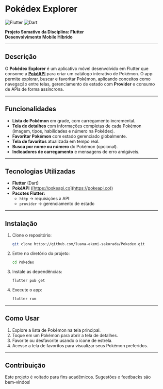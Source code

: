 # Pokédex Explorer

![Flutter](https://img.shields.io/badge/Flutter-02569B?style=flat&logo=flutter&logoColor=white)
![Dart](https://img.shields.io/badge/Dart-0175C2?style=flat&logo=dart&logoColor=white)

**Projeto Somativo da Disciplina: Flutter**  
**Desenvolvimento Mobile Híbrido**

---

## Descrição

O **Pokédex Explorer** é um aplicativo móvel desenvolvido em Flutter que consome a **[PokéAPI](https://pokeapi.co/)** para criar um catálogo interativo de Pokémon. O app permite explorar, buscar e favoritar Pokémon, aplicando conceitos como navegação entre telas, gerenciamento de estado com **Provider** e consumo de APIs de forma assíncrona.

---

## Funcionalidades

- **Lista de Pokémon** em grade, com carregamento incremental.
- **Tela de detalhes** com informações completas de cada Pokémon (imagem, tipos, habilidades e número na Pokédex).
- **Favoritar Pokémon** com estado gerenciado globalmente.
- **Tela de favoritos** atualizada em tempo real.
- **Busca por nome ou número** do Pokémon (opcional).
- **Indicadores de carregamento** e mensagens de erro amigáveis.

---

## Tecnologias Utilizadas

- **Flutter** (Dart)
- **PokéAPI** ([https://pokeapi.co](https://pokeapi.co))
- **Pacotes Flutter:**
  - `http` → requisições à API
  - `provider` → gerenciamento de estado

---

## Instalação

1. Clone o repositório:
   ```bash
   git clone https://github.com/luana-akemi-sakurada/Pokedex.git

2. Entre no diretório do projeto:
    ```bash
    cd Pokedex

3. Instale as dependências:
    ```bash
    flutter pub get

4. Execute o app:
    ```bash
    flutter run

---

## Como Usar

1. Explore a lista de Pokémon na tela principal.
2. Toque em um Pokémon para abrir a tela de detalhes.
3. Favorite ou desfavorite usando o ícone de estrela.
4. Acesse a tela de favoritos para visualizar seus Pokémon preferidos.

---

## Contribuição

Este projeto é voltado para fins acadêmicos. Sugestões e feedbacks são bem-vindos!
